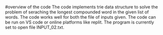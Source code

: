 #overview of the code
The code implements trie data structure to solve the problem of seraching the longest compounded word in the given list of words.
The code works well for both the file of inputs given.
The code can be run on VS code or online platforms like replit.
The program is currently set to open file INPUT_02.txt.
